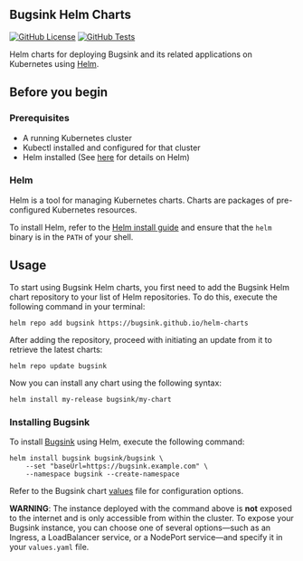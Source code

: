 ## Bugsink Helm Charts

[![GitHub License](https://img.shields.io/github/license/bugsink/helm-charts)](https://github.com/bugsink/helm-charts/blob/main/LICENSE)
[![GitHub Tests](https://img.shields.io/github/actions/workflow/status/bugsink/helm-charts/test.yaml?branch=main&label=tests)](https://github.com/bugsink/helm-charts/actions/workflows/test.yaml?query=branch%3Amain++)

Helm charts for deploying Bugsink and its related applications on Kubernetes using [Helm](https://github.com/helm/helm).

## Before you begin

### Prerequisites

- A running Kubernetes cluster
- Kubectl installed and configured for that cluster
- Helm installed (See [here](#helm) for details on Helm)

### Helm

Helm is a tool for managing Kubernetes charts. Charts are packages of pre-configured Kubernetes resources.

To install Helm, refer to the [Helm install guide](https://github.com/helm/helm#install) and ensure that the `helm`
binary is in the `PATH` of your shell.

## Usage

To start using Bugsink Helm charts, you first need to add the Bugsink Helm chart repository to your list of Helm
repositories. To do this, execute the following command in your terminal:

```console
helm repo add bugsink https://bugsink.github.io/helm-charts
```

After adding the repository, proceed with initiating an update from it to retrieve the latest charts:

```console
helm repo update bugsink
```

Now you can install any chart using the following syntax:

```console
helm install my-release bugsink/my-chart
```

### Installing Bugsink

To install [Bugsink](https://www.bugsink.com) using Helm, execute the following command:

```console
helm install bugsink bugsink/bugsink \
    --set "baseUrl=https://bugsink.example.com" \
    --namespace bugsink --create-namespace
```

Refer to the Bugsink chart [values](https://github.com/bugsink/helm-charts/blob/main/charts/bugsink/values.yaml) file
for configuration options.

**WARNING**: The instance deployed with the command above is **not** exposed to the internet and is only accessible from
within the cluster. To expose your Bugsink instance, you can choose one of several options—such as an Ingress, a
LoadBalancer service, or a NodePort service—and specify it in your `values.yaml` file.

